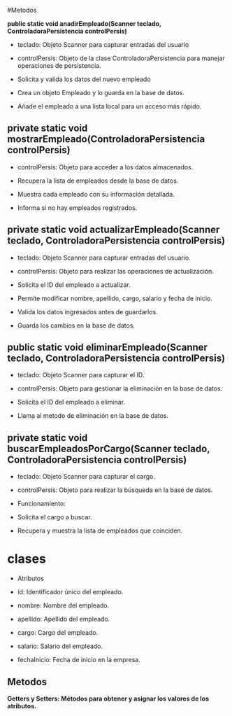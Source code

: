 #Metodos

**public static void anadirEmpleado(Scanner teclado, ControladoraPersistencia controlPersis)**
 
- teclado: Objeto Scanner para capturar entradas del usuario
- controlPersis: Objeto de la clase ControladoraPersistencia para manejar operaciones de persistencia.

- Solicita y valida los datos del nuevo empleado
- Crea un objeto Empleado y lo guarda en la base de datos.
- Añade el empleado a una lista local para un acceso más rápido.


## private static void mostrarEmpleado(ControladoraPersistencia controlPersis)

- controlPersis: Objeto para acceder a los datos almacenados.

- Recupera la lista de empleados desde la base de datos.

- Muestra cada empleado con su información detallada.

- Informa si no hay empleados registrados.

## private static void actualizarEmpleado(Scanner teclado, ControladoraPersistencia controlPersis)

- teclado: Objeto Scanner para capturar entradas del usuario.

- controlPersis: Objeto para realizar las operaciones de actualización.

- Solicita el ID del empleado a actualizar.

- Permite modificar nombre, apellido, cargo, salario y fecha de inicio.

- Valida los datos ingresados antes de guardarlos.

- Guarda los cambios en la base de datos.

## public static void eliminarEmpleado(Scanner teclado, ControladoraPersistencia controlPersis)

- teclado: Objeto Scanner para capturar el ID.

- controlPersis: Objeto para gestionar la eliminación en la base de datos.

- Solicita el ID del empleado a eliminar.

- Llama al metodo de eliminación en la base de datos.

## private static void buscarEmpleadosPorCargo(Scanner teclado, ControladoraPersistencia controlPersis)
- teclado: Objeto Scanner para capturar el cargo.

- controlPersis: Objeto para realizar la búsqueda en la base de datos.

- Funcionamiento:

- Solicita el cargo a buscar.

- Recupera y muestra la lista de empleados que coinciden.

# clases

- Atributos

- id: Identificador único del empleado.

- nombre: Nombre del empleado.

- apellido: Apellido del empleado.

- cargo: Cargo del empleado.

- salario: Salario del empleado.

- fechaInicio: Fecha de inicio en la empresa.

## Metodos
**Getters y Setters: Métodos para obtener y asignar los valores de los atributos.**
